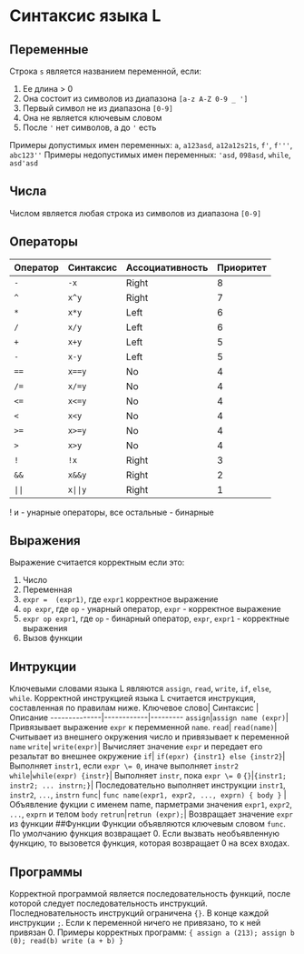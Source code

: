 # Синтаксис языка L
## Переменные
Строка `s` является названием переменной, если:
1) Ее длина > 0
2) Она состоит из символов из диапазона `[a-z A-Z 0-9 _ ']`
3) Первый символ не из диапазона `[0-9]` 
4) Она не является ключевым словом
5) После `'` нет символов, а до `'` есть

Примеры допустимых имен переменных:
`a`, `a123asd`, `a12a12s21s`, `f'`, `f'''`, `abc123''`
Примеры недопустимых имен переменных:
`'asd`, `098asd`, `while`, `asd'asd`
## Числа
Числом является любая строка из символов из диапазона `[0-9]`
## Операторы
Оператор | Синтаксис | Ассоциативность  | Приоритет
    ---------|-----------|------------------|----------
     `-`     | `-x`      | Right            | 8
     `^`     | `x^y`     | Right            | 7
     `*`     | `x*y`     | Left             | 6
     `/`     | `x/y`     | Left             | 6
     `+`     | `x+y`     | Left             | 5
     `-`     | `x-y`     | Left             | 5
     `==`    | `x==y`    | No               | 4
     `/=`    | `x/=y`    | No               | 4
     `<=`    | `x<=y`    | No               | 4
     `<`     | `x<y`     | No               | 4
     `>=`    | `x>=y`    | No               | 4
     `>`     | `x>y`     | No               | 4
     `!`     | `!x`      | Right            | 3
     `&&`    | `x&&y`    | Right            | 2
     `\|\|`  | `x\|\|y`  | Right            | 1
! и - унарные операторы, все остальные - бинарные
## Выражения
Выражение считается корректным если это:
1) Число
2) Переменная
3) `expr =  (expr1)`, где `expr1` корректное выражение
4) `op expr`, где `op` - унарный оператор, `expr` - корректное выражение
5) `expr op expr1`, где `op` - бинарный оператор, `expr`, `expr1` - корректные выражения
6) Вызов функции
## Интрукции
Ключевыми словами языка L являются `assign`, `read`, `write`, `if`, `else`, `while`.
Корректной инструкцией языка L считается инструкция, составленная по правилам ниже.
Ключевое слово| Синтаксис | Описание
--------------|------------|---------
`assign`|`assign name (expr)`| Привязывает выражение `expr` к перемменной `name`.
`read`| `read(name)`| Считывает из внешнего окружения число и привязывает к переменной `name`
`write`| `write(expr)`| Вычисляет значение `expr` и передает его резальтат во внешнее окружение
`if`| `if(epxr) {instr1} else {instr2}`| Выполняет `instr1`, если `expr \= 0`, иначе выполняет `instr2`
`while`|`while(expr) {instr}`| Выполняет `instr`, пока `expr \= 0`
`{}`|`{instr1; instr2; ... instrn;}`| Последовательно выполняет инструкции `instr1`, `instr2`, `...`, `instrn` 
`func`| `func name(expr1, expr2, ..., exprn) { body }` | Объявление фукции с именем name, парметрами значения `expr1`, `expr2`, `...`, `exprn` и телом `body`
`retrun`|`retrun (expr);`| Возвращает значение `expr` из функции
##Функции
Функции объявляются ключевым словом `func`. По умолчанию функция возвращает 0. Если вызвать необъявленную функцию, то вызовется функция, которая возвращает 0 на всех входах.
## Программы
Корректной программой является последовательность функций, после которой следует последовательность инструкций. Последновательность инструкций ограничена `{}`. В конце каждой инструкции `;`. Если к переменной ничего не привязано, то к ней привязан 0.
Примеры корректных программ:
`{ assign a (213); assign b (0); read(b) write (a + b) }`